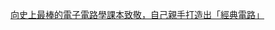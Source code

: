 [向史上最棒的電子電路學課本致敬，自己親手打造出「經典電路」](http://www.techbang.com/posts/42930-goodbye-green-circuit-board-popular-diy-welding-hand-painted-style)
